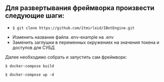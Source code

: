 <h2>Для развертывания фреймворка произвести следующие шаги:</h2>
<ul>
<li>
    
    $ git clone https://github.com/2tmirleid/IBotEngine.git

</li>
<li>
    Изменить название файла .env-example на .env
</li>
<li>
    Заменить заглушки в переменных окружениях на значения токена и доступов для СУБД
</li>
</ul>
<p>
    Далее необходимо собрать и запустить сам фреймворк:
</p>

```
$ docker-compose build
```

```
$ docker-compose up -d
```
